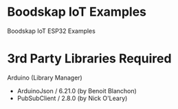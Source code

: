 
# Boodskap IoT Examples
Boodskap IoT ESP32 Examples

# 3rd Party Libraries Required
Arduino  (Library Manager)

 - ArduinoJson  /  6.21.0 (by Benoit Blanchon)
 - PubSubClient /  2.8.0  (by Nick O'Leary)
